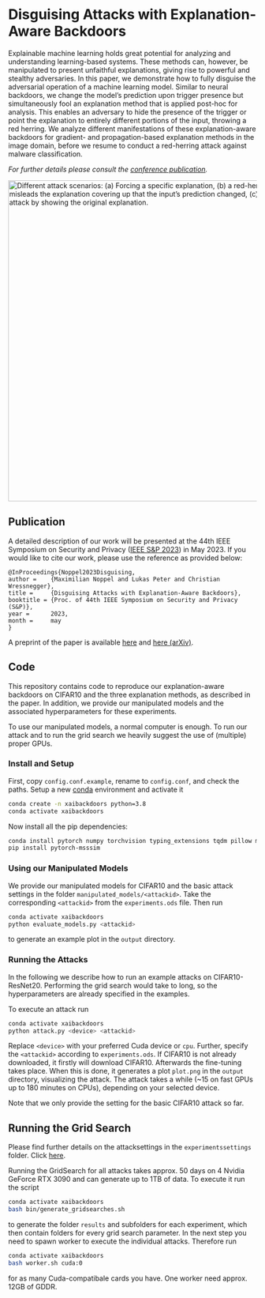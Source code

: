 # Disguising Attacks with Explanation-Aware Backdoors

Explainable machine learning holds great potential for analyzing and understanding learning-based systems. These methods can, however, be manipulated to present unfaithful explanations, giving rise to powerful and stealthy adversaries. In this paper, we demonstrate how to fully disguise the adversarial operation of a machine learning model. Similar
to neural backdoors, we change the model’s prediction upon trigger presence but simultaneously fool an explanation method that is applied post-hoc for analysis. This enables an adversary to hide the presence of the trigger or point the explanation to entirely different portions of the input, throwing a red herring. We analyze different manifestations of these explanation-aware backdoors for gradient- and propagation-based explanation methods in the image domain, before we resume to conduct a
red-herring attack against malware classification.

*For further details please consult the [conference publication](https://intellisec.de/pubs/2023-ieeesp.pdf).*

<img src="https://intellisec.de/research/xai-backdoors/overview.png" width=650 alt="Different attack scenarios: (a) Forcing a specific
explanation, (b) a red-herring attack that misleads the explanation covering up that the input’s prediction changed, (c) fully disguising the attack by showing the original explanation."/><br />

## Publication

A detailed description of our work will be presented at the 44th IEEE Symposium on Security and Privacy ([IEEE S&P 2023](https://www.ieee-security.org/TC/SP2023/)) in May 2023. If you would like to cite our work, please use the reference as provided below:

```
@InProceedings{Noppel2023Disguising,
author =    {Maximilian Noppel and Lukas Peter and Christian Wressnegger},
title =     {Disguising Attacks with Explanation-Aware Backdoors},
booktitle = {Proc. of 44th IEEE Symposium on Security and Privacy (S&P)},
year =      2023,
month =     may
}
```

A preprint of the paper is available [here](https://intellisec.de/pubs/2023-ieeesp.pdf) and [here (arXiv)](https://arxiv.org/abs/2204.09498).

## Code
This repository contains code to reproduce our explanation-aware backdoors on CIFAR10 and the three explanation methods, as described in the paper. 
In addition, we provide our manipulated models and the associated hyperparameters for these experiments.

To use our manipulated models, a normal computer is enough. To run our attack and to run the grid search we heavily suggest the use of (multiple) proper GPUs.

### Install and Setup
First, copy `config.conf.example`, rename to `config.conf`, and check the paths.
Setup a new [conda](https://anaconda.org/anaconda/conda) environment and activate it
```bash
conda create -n xaibackdoors python=3.8
conda activate xaibackdoors
```
Now install all the pip dependencies:
```bash
conda install pytorch numpy torchvision typing_extensions tqdm pillow matplotlib tabulate
pip install pytorch-msssim
```

### Using our Manipulated Models
We provide our manipulated models for CIFAR10 and the basic attack settings in the folder `manipulated_models/<attackid>`. Take the corresponding `<attackid>` from the `experiments.ods` file. Then run
```bash
conda activate xaibackdoors
python evaluate_models.py <attackid>
```

to generate an example plot in the `output` directory.

### Running the Attacks
In the following we describe how to run an example attacks on CIFAR10-ResNet20. Performing the grid search would take to long, so the hyperparameters are already specified in the examples.

To execute an attack run
```bash
conda activate xaibackdoors
python attack.py <device> <attackid>
```
Replace `<device>` with your preferred Cuda device or `cpu`. Further, specify the `<attackid>` according to `experiments.ods`. If CIFAR10 is not already downloaded, it firstly will download CIFAR10. Afterwards the fine-tuning takes place. When this is done, it generates a plot `plot.png` in the `output` directory, visualizing the attack. The attack takes a while (~15 on fast GPUs up to 180 minutes on CPUs), depending on your selected device.

Note that we only provide the setting for the basic CIFAR10 attack so far.

## Running the Grid Search
Please find further details on the attacksettings in the `experimentssettings` folder. Click [here](experimentsettings/README.md).

Running the GridSearch for all attacks takes approx. 50 days on 4 Nvidia GeForce RTX 3090 and can generate up to 1TB of data. To execute it run the script
```bash
conda activate xaibackdoors
bash bin/generate_gridsearches.sh 
```
to generate the folder `results` and subfolders for each experiment, which then contain folders for every grid search parameter. In the next step you need to spawn worker to execute the individual attacks. Therefore run
```bash
conda activate xaibackdoors
bash worker.sh cuda:0
```
for as many Cuda-compatibale cards you have. One worker need approx. 12GB of GDDR.

